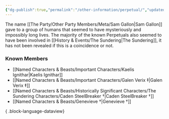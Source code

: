 ```yaml
---
{"dg-publish":true,"permalink":"/other-information/perpetual/","updated":"2025-06-10T19:10:49.867+01:00"}
---
```


The name [[The Party/Other Party Members/Meta/Sam Gallon\|Sam Gallon]] gave to a group of humans that seemed to have mysteriously and impossibly long lives. The majority of the known Perpetuals also seemed to have been involved in [[History & Events/The Sundering\|The Sundering]], it has not been revealed if this is a coincidence or not.

### Known Members
- [[Named Characters & Beasts/Important Characters/Kaelis Ignithar\|Kaelis Ignithar]]
- [[Named Characters & Beasts/Important Characters/Galen Verix ‡\|Galen Verix ‡]]
- [[Named Characters & Beasts/Historically Significant  Characters/The Sundering Characters/Caden SteelBreaker †\|Caden SteelBreaker †]]
- [[Named Characters & Beasts/Genevieve †\|Genevieve †]]

{ .block-language-dataview}
